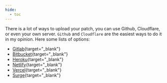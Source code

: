 ```yaml
---
hide:
  - toc
---
```

 <style>
  .md-typeset h1,
  .md-content__button {
    display: none;
  }
</style>

There is a lot of ways to upload your patch, you can use Github, Cloudflare, or even your own server. `Github` and `Cloudflare` are the easiest ways to do it in my opinion. Here some lists of options:

- [Gitlab](https://about.gitlab.com/){target="_blank"}
- [Bitbucket](https://bitbucket.org/){target="_blank"}
- [Heroku](https://www.heroku.com/){target="_blank"}
- [Netlify](https://www.netlify.com/){target="_blank"}
- [Vercel](https://vercel.com/){target="_blank"}
- [Surge](https://surge.sh/){target="_blank"}